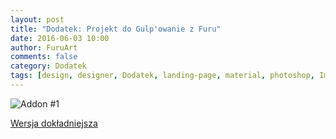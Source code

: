 ```yaml
---
layout: post
title: "Dodatek: Projekt do Gulp'owanie z Furu"
date: 2016-06-03 10:00
author: FuruArt
comments: false
category: Dodatek
tags: [design, designer, Dodatek, landing-page, material, photoshop, Image, projektowanie, psd]
---
```

![Addon #1](https://blogwpelni.files.wordpress.com/2016/06/awesomepage.png)

[Wersja dokładniejsza](https://blogwpelni.files.wordpress.com/2016/06/awesomepage.png)
